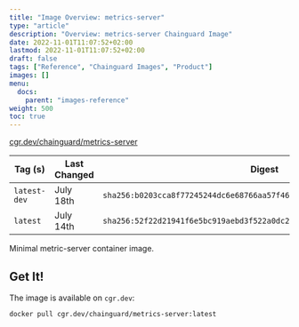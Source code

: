 ```yaml
---
title: "Image Overview: metrics-server"
type: "article"
description: "Overview: metrics-server Chainguard Image"
date: 2022-11-01T11:07:52+02:00
lastmod: 2022-11-01T11:07:52+02:00
draft: false
tags: ["Reference", "Chainguard Images", "Product"]
images: []
menu:
  docs:
    parent: "images-reference"
weight: 500
toc: true
---
```


[cgr.dev/chainguard/metrics-server](https://github.com/chainguard-images/images/tree/main/images/metrics-server)

| Tag (s)       | Last Changed | Digest                                                                    |
|---------------|--------------|---------------------------------------------------------------------------|
|  `latest-dev` | July 18th    | `sha256:b0203cca8f77245244dc6e68766aa57f46f2590dbcaf6ccee0cb32c2a5dbeb5d` |
|  `latest`     | July 14th    | `sha256:52f22d21941f6e5bc919aebd3f522a0dc2d746028559dbdc22b406c5516cbc18` |



Minimal metric-server container image.

## Get It!

The image is available on `cgr.dev`:

```
docker pull cgr.dev/chainguard/metrics-server:latest
```

